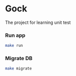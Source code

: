 # Gock

The project for learning unit test

### Run app

```bash
make run
```

### Migrate DB

```bash
make migrate
```